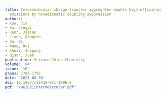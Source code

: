 ```yaml
---
title: Intermolecular charge-transfer aggregates enable high-efficiency near-infrared
  emissions by nonadiabatic coupling suppression
authors:
- Xue, Jie
- Xu, Jingyi
- Ren*, Jiajun
- Liang, Qingxin
- Ou, Qi
- Wang, Rui
- Shuai, Zhigang
- Qiao*, Juan
publication: Science China Chemistry
volume: '64'
issue: '10'
pages: 1786-1795
date: '2021-08-30'
doi: 10.1007/s11426-021-1096-8
pdf: "xue2021intermolecular.pdf"
---
```

